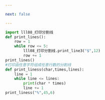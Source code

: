 ```yaml
---

next: false

---
```




<BlogInfo id="485" title="9.打印多条分割线" author="白日梦想猿" pv=0 read_times=0 pre_cost_time="0分15秒" category="函数" tag_list="['函数']" create_time="2020.02.08 11:25:45" update_time="2020.02.08 11:47:23" />

```python
import lll08_打印分割线
def print_lines():
    row = 1
    while row <= 5:
        lll08_打印分割线.print_line3("$",12)
        row += 1
print_lines()
#打印由任意字符组成任意行数的分割线
def print_liness(char,times,lines):
    line = 1
    while line <= lines:
        print(char * times)
        line += 1
print_liness("%",45,6)
```



<ActionBox />
